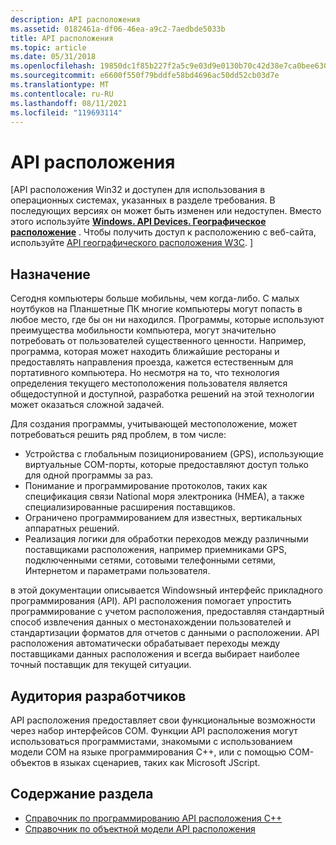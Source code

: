 ```yaml
---
description: API расположения
ms.assetid: 0182461a-df06-46ea-a9c2-7aedbde5033b
title: API расположения
ms.topic: article
ms.date: 05/31/2018
ms.openlocfilehash: 19850dc1f85b227f2a5c9e03d9e0130b70c42d38e7ca0bee6308f9963042c613
ms.sourcegitcommit: e6600f550f79bddfe58bd4696ac50dd52cb03d7e
ms.translationtype: MT
ms.contentlocale: ru-RU
ms.lasthandoff: 08/11/2021
ms.locfileid: "119693114"
---
```

# <a name="location-api"></a>API расположения

\[API расположения Win32 и доступен для использования в операционных системах, указанных в разделе требования. В последующих версиях он может быть изменен или недоступен. Вместо этого используйте [**Windows. API Devices. Географическое расположение**](/uwp/api/Windows.Devices.Geolocation) . Чтобы получить доступ к расположению с веб-сайта, используйте [API географического расположения W3C](/previous-versions/windows/internet-explorer/ie-developer/samples/gg589513(v=vs.85)). \]

## <a name="purpose"></a>Назначение

Сегодня компьютеры больше мобильны, чем когда-либо. С малых ноутбуков на Планшетные ПК многие компьютеры могут попасть в любое место, где бы он ни находился. Программы, которые используют преимущества мобильности компьютера, могут значительно потребовать от пользователей существенного ценности. Например, программа, которая может находить ближайшие рестораны и предоставлять направления проезда, кажется естественным для портативного компьютера. Но несмотря на то, что технология определения текущего местоположения пользователя является общедоступной и доступной, разработка решений на этой технологии может оказаться сложной задачей.

Для создания программы, учитывающей местоположение, может потребоваться решить ряд проблем, в том числе:

-   Устройства с глобальным позиционированием (GPS), использующие виртуальные COM-порты, которые предоставляют доступ только для одной программы за раз.
-   Понимание и программирование протоколов, таких как спецификация связи National моря электроника (НМЕА), а также специализированные расширения поставщиков.
-   Ограничено программированием для известных, вертикальных аппаратных решений.
-   Реализация логики для обработки переходов между различными поставщиками расположения, например приемниками GPS, подключенными сетями, сотовыми телефонными сетями, Интернетом и параметрами пользователя.

в этой документации описывается Windowsный интерфейс прикладного программирования (API). API расположения помогает упростить программирование с учетом расположения, предоставляя стандартный способ извлечения данных о местонахождении пользователей и стандартизации форматов для отчетов с данными о расположении. API расположения автоматически обрабатывает переходы между поставщиками данных расположения и всегда выбирает наиболее точный поставщик для текущей ситуации.

## <a name="developer-audience"></a>Аудитория разработчиков

API расположения предоставляет свои функциональные возможности через набор интерфейсов COM. Функции API расположения могут использоваться программистами, знакомыми с использованием модели COM на языке программирования C++, или с помощью COM-объектов в языках сценариев, таких как Microsoft JScript.

## <a name="in-this-section"></a>Содержание раздела

-   [Справочник по программированию API расположения C++](windows-location-programming-reference.md)
-   [Справочник по объектной модели API расположения](windows-location-script-programming-reference.md)

 

 
